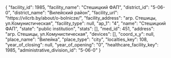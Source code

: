 {
    "facility_id": 1985,
    "facility_name": "Стешицкий ФАП",
    "district_id": "5-06-0",
    "district_name": "Вилейский район",
    "facility_url": "https:\/\/vilcrb.by\/about\/o-bolnicze\/",
    "facility_address": "агр. Стешицы, ул.Комунистическая",
    "facility_type": null,
    "ap_1": "4",
    "name": "Стешицкий ФАП",
    "state": "public institution",
    "stats": [],
    "med_id": 451,
    "address": "агр. Стешицы, ул.Комунистическая",
    "devices": [],
    "coord_x_y": null,
    "place_name": "Вилейка",
    "place_type": "city",
    "localties_key": 108,
    "year_of_closing": null,
    "year_of_opening": "0",
    "healthcare_facility_key": 1985,
    "administrative_division_id": "5-06-0"
}